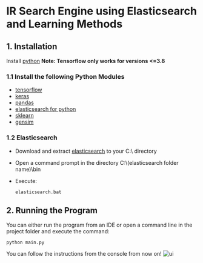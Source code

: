 # IR Search Engine using Elasticsearch and Learning Methods
## 1. Installation
Install [python](www.python.org) **Note: Tensorflow only works for versions <=3.8**
### 1.1 Install the following Python Modules
- [tensorflow](https://www.tensorflow.org/install/)
- [keras](https://pypi.org/project/Keras/)
- [pandas](https://pandas.pydata.org/pandas-docs/stable/getting_started/install.html)
- [elasticsearch for python](https://pypi.org/project/elasticsearch/)
- [sklearn](https://scikit-learn.org/stable/install.html)
- [gensim](https://pypi.org/project/gensim/)

### 1.2 Elasticsearch
- Download and extract [elasticsearch](https://www.elastic.co/downloads/elasticsearch) to your C:\ directory
- Open a command prompt in the directory C:\\(elasticsearch folder name)\bin
- Execute:

      elasticsearch.bat

## 2. Running the Program
You can either run the program from an IDE or open a command line in the project folder and execute the command:

    python main.py

You can follow the instructions from the console from now on!
![ui](https://i.imgur.com/BOhpBXT.png)

